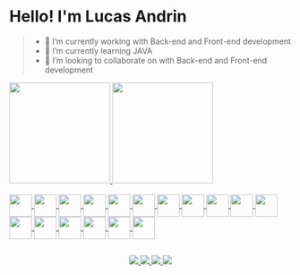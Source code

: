 # Hello! I'm Lucas Andrin
> - 🔭 I’m currently working with Back-end and Front-end development
> - 🌱 I’m currently learning JAVA
> - 👯 I’m looking to collaborate on with Back-end and Front-end development

<div>
  <a href="https://github.com/LucasAndrin">
  <div>
    <img height="180em" src="https://github-readme-stats.vercel.app/api?username=lucasandrin&show_icons=true&theme=tokyonight&include_all_commits=true&count_private=true&bg_color=00000000#gh-dark-mode-only"/>
    <img height="180em" src="https://github-readme-stats.vercel.app/api/top-langs/?username=lucasandrin&layout=compact&langs_count=7&theme=tokyonight&bg_color=00000000#gh-dark-mode-only"/>
  </div>
</div>
 <div><br>
  <img align="center" heigh="30" width="40" src="https://cdn.jsdelivr.net/gh/devicons/devicon/icons/php/php-original.svg" />
  <img align="center" heigh="30" width="40" src="https://cdn.jsdelivr.net/gh/devicons/devicon/icons/html5/html5-original.svg" />
  <img align="center" heigh="30" width="40" src="https://cdn.jsdelivr.net/gh/devicons/devicon/icons/css3/css3-original.svg" />
  <img align="center" heigh="30" width="40" src="https://cdn.jsdelivr.net/gh/devicons/devicon/icons/javascript/javascript-original.svg" />
  <img align="center" heigh="30" width="40" src="https://cdn.jsdelivr.net/gh/devicons/devicon/icons/python/python-original.svg" />
  <img align="center" heigh="30" width="40" src="https://cdn.jsdelivr.net/gh/devicons/devicon/icons/java/java-original.svg" />
  <img align="center" heigh="30" width="40" src="https://cdn.jsdelivr.net/gh/devicons/devicon/icons/jquery/jquery-original.svg" />
  <img align="center" heigh="30" width="40" src="https://cdn.jsdelivr.net/gh/devicons/devicon/icons/laravel/laravel-plain.svg" /> 
  <img align="center" heigh="30" width="40" src="https://cdn.jsdelivr.net/gh/devicons/devicon/icons/vuejs/vuejs-original.svg" />   
  <img align="center" heigh="30" width="40" src="https://cdn.jsdelivr.net/gh/devicons/devicon/icons/docker/docker-plain.svg" />
  <img align="center" heigh="30" width="40" src="https://cdn.jsdelivr.net/gh/devicons/devicon/icons/github/github-original.svg" />
  <img align="center" heigh="30" width="40" src="https://cdn.jsdelivr.net/gh/devicons/devicon/icons/mysql/mysql-original.svg" />
  <img align="center" heigh="30" width="40" src="https://cdn.jsdelivr.net/gh/devicons/devicon/icons/postgresql/postgresql-original.svg" />
  <img align="center" heigh="30" width="40" src="https://cdn.jsdelivr.net/gh/devicons/devicon/icons/apache/apache-original.svg" />
  <img align="center" heigh="30" width="40" src="https://cdn.jsdelivr.net/gh/devicons/devicon/icons/composer/composer-original.svg" />
  <img align="center" heigh="30" width="40" src="https://cdn.jsdelivr.net/gh/devicons/devicon/icons/git/git-original.svg" />
  <img align="center" heigh="30" width="40" src="https://cdn.jsdelivr.net/gh/devicons/devicon/icons/nginx/nginx-original.svg" />
 </div>
  
 ##
 
<div align="center">
    <a href="mailto:lucas.andrin.writer@gmail.com">
        <img heigh="30" src="https://img.shields.io/badge/Gmail-D14836?style=for-the-badge&logo=gmail&logoColor=white">
    </a>
    <a href="https://instagram.com/lucas_andrin404">
        <img heigh="30" src="https://img.shields.io/badge/Instagram-E4405F?style=for-the-badge&logo=instagram&logoColor=white">
    </a>
    <a href="https://www.linkedin.com/in/lucas-andrin-9a8675258">
        <img heigh="30" src="https://img.shields.io/badge/LinkedIn-0077B5?style=for-the-badge&logo=linkedin&logoColor=white">
    </a>
  <a href="https://wa.me/996298047">
        <img heigh="30" src="https://img.shields.io/badge/WhatsApp-25D366?style=for-the-badge&logo=whatsapp&logoColor=white">
    </a>
</div>
  
 

  
<!-- ![Top Langs](https://github-readme-stats.vercel.app/api/top-langs/?username=lucasandrin&theme=tokyonight&bg_color=00000000#gh-dark-mode-only) -->
  


